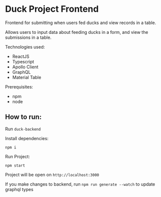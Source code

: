 # Duck Project Frontend

Frontend for submitting when users fed ducks and view records in a table.

Allows users to input data about feeding ducks in a form, and view the submissions in a table.

Technologies used:

- ReactJS
- Typescript
- Apollo Client
- GraphQL
- Material Table

Prerequisites:

- npm
- node

## How to run:

Run `duck-backend`

Install dependencies:

```
npm i
```

Run Project:

```
npm start
```

Project will be open on `http://localhost:3000`

If you make changes to backend, run `npm run generate --watch` to update graphql types
